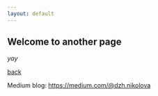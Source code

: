 ```yaml
---
layout: default
---
```


## Welcome to another page

_yay_

[back](./)


Medium blog:
https://medium.com/@dzh.nikolova